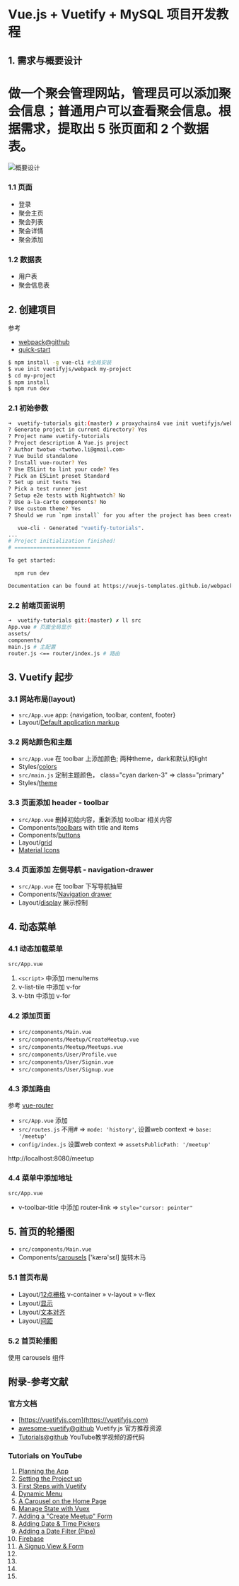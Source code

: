 # Vue.js + Vuetify + MySQL 项目开发教程

## 1. 需求与概要设计
# 做一个聚会管理网站，管理员可以添加聚会信息；普通用户可以查看聚会信息。根据需求，提取出 5 张页面和 2 个数据表。

![概要设计](./tutorials/planning-the-app.png)

### 1.1 页面

* 登录
* 聚会主页
* 聚会列表
* 聚会详情
* 聚会添加

### 1.2 数据表

* 用户表
* 聚会信息表

## 2. 创建项目
参考

* [webpack@github](https://github.com/vuetifyjs/webpack)
* [quick-start](https://vuetifyjs.com/zh-Hans/getting-started/quick-start)

```bash
$ npm install -g vue-cli #全局安装
$ vue init vuetifyjs/webpack my-project
$ cd my-project
$ npm install
$ npm run dev
```

### 2.1 初始参数

```bash
➜  vuetify-tutorials git:(master) ✗ proxychains4 vue init vuetifyjs/webpack -y
? Generate project in current directory? Yes
? Project name vuetify-tutorials
? Project description A Vue.js project
? Author twotwo <twotwo.li@gmail.com>
? Vue build standalone
? Install vue-router? Yes
? Use ESLint to lint your code? Yes
? Pick an ESLint preset Standard
? Set up unit tests Yes
? Pick a test runner jest
? Setup e2e tests with Nightwatch? No
? Use a-la-carte components? No
? Use custom theme? Yes
? Should we run `npm install` for you after the project has been created? (recommended) npm

   vue-cli · Generated "vuetify-tutorials".
...
# Project initialization finished!
# ========================

To get started:

  npm run dev

Documentation can be found at https://vuejs-templates.github.io/webpack
```

### 2.2 前端页面说明
```bash
➜  vuetify-tutorials git:(master) ✗ ll src
App.vue # 页面全局显示
assets/
components/
main.js # 主配置
router.js <== router/index.js # 路由
```

## 3. Vuetify 起步

### 3.1 网站布局(layout)

* `src/App.vue` app: {navigation, toolbar, content, footer}
* Layout/[Default application markup](https://vuetifyjs.com/zh-Hans/layout/pre-defined) 

### 3.2 网站颜色和主题

* `src/App.vue` 在 toolbar 上添加颜色; 两种theme，dark和默认的light
* Styles/[colors](https://vuetifyjs.com/en/style/colors)
* `src/main.js` 定制主题颜色， class="cyan darken-3" => class="primary"
* Styles/[theme](https://vuetifyjs.com/en/style/theme)

### 3.3 页面添加 header - toolbar

* `src/App.vue` 删掉初始内容，重新添加 toolbar 相关内容
* Components/[toolbars](https://vuetifyjs.com/en/components/toolbars) with title and items
* Components/[buttons](https://vuetifyjs.com/zh-Hans/components/buttons)
* Layout/[grid](https://vuetifyjs.com/en/layout/grid#example-spacer)
* [Material Icons](https://material.io/icons/)

### 3.4 页面添加 左侧导航 - navigation-drawer

* `src/App.vue` 在 toolbar 下写导航抽屉
* Components/[Navigation drawer](https://vuetifyjs.com/en/components/navigation-drawers)
* Layout/[display](https://vuetifyjs.com/en/layout/display) 展示控制

## 4. 动态菜单

### 4.1 动态加载菜单

`src/App.vue`

1. `<script>` 中添加 menuItems
2. v-list-tile 中添加 v-for
3. v-btn 中添加 v-for

### 4.2 添加页面

* `src/components/Main.vue`
* `src/components/Meetup/CreateMeetup.vue`
* `src/components/Meetup/Meetups.vue`
* `src/components/User/Profile.vue`
* `src/components/User/Signin.vue`
* `src/components/User/Signup.vue`

### 4.3 添加路由

参考 [vue-router](https://router.vuejs.org/zh-cn/)

* `src/App.vue` 添加 <router-view/>
* `src/routes.js` 不用# => `mode: 'history'`, 设置web context => `base: '/meetup'`
* `config/index.js` 设置web context => `assetsPublicPath: '/meetup'`

http://localhost:8080/meetup

### 4.4 菜单中添加地址

`src/App.vue`

* v-toolbar-title 中添加 router-link => `style="cursor: pointer"`

## 5. 首页的轮播图

* `src/components/Main.vue`
* Components/[carousels](https://vuetifyjs.com/en/components/carousels) ['kærə'sɛl] 旋转木马

### 5.1 首页布局

* Layout/[12点栅格](https://vuetifyjs.com/en/layout/grid) v-container » v-layout » v-flex
* Layout/[显示](https://vuetifyjs.com/en/layout/grid)
* Layout/[文本对齐](https://vuetifyjs.com/zh-Hans/layout/alignment)
* Layout/[间距](https://vuetifyjs.com/zh-Hans/layout/spacing)

### 5.2 首页轮播图

使用 carousels 组件

## 附录-参考文献

### 官方文档

* [https://vuetifyjs.com](https://vuetifyjs.com)
* [awesome-vuetify@github](https://github.com/vuetifyjs/awesome-vuetify) Vuetify.js 官方推荐资源
* [Tutorials@github](https://github.com/academind/yt-devmeetup-vue-firebase) YouTube教学视频的源代码

### Tutorials on YouTube

1. [Planning the App](https://www.youtube.com/watch?v=dIkPb8krORU)
2. [Setting the Project up](https://www.youtube.com/watch?v=CM-ui3tjgdk)
3. [First Steps with Vuetify](https://www.youtube.com/watch?v=NMFoyAnWkOE)
4. [Dynamic Menu](https://www.youtube.com/watch?v=e4M2MvU5QuQ)
5. [A Carousel on the Home Page](https://youtu.be/at6QjSwKOuA)
6. [Manage State with Vuex](https://www.youtube.com/watch?v=GcyjaJZaVLg)
7. [Adding a "Create Meetup" Form](https://www.youtube.com/watch?v=hjqywdE2IAc)
8. [Adding Date & Time Pickers](https://www.youtube.com/watch?v=mhK761NH5EA)
9. [Adding a Date Filter (Pipe)](https://www.youtube.com/watch?v=X8mpO9Fn2_Y)
10. [Firebase](https://www.youtube.com/watch?v=_gR-L7atGCM)
11. [A Signup View & Form](https://www.youtube.com/watch?v=MpiMn5Bcmdg)
12. []()
13. []()
14. []()
15. []()